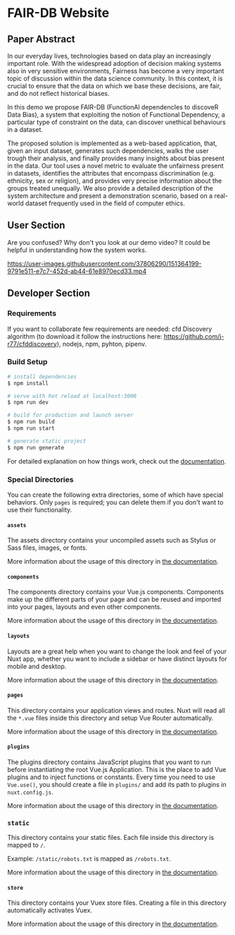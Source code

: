 # FAIR-DB Website

## Paper Abstract

In our everyday lives, technologies based on data play an increasingly important role. With the widespread adoption of decision making systems also in very sensitive environments, Fairness has become a very important topic of discussion within the data science community. In this context, it is crucial to ensure that the data on which we base these decisions, are fair, and do not reflect historical biases.  

In this demo we propose FAIR-DB (FunctionAl dependencIes to discoveR Data Bias), a system that exploiting the notion of Functional Dependency, a particular type of constraint on the data, can discover unethical behaviours in a dataset.

The proposed solution is implemented as a web-based application, that, given an input dataset, generates such dependencies, walks the user trough their analysis, and finally provides many insights about bias present in the data. 
Our tool uses a novel metric to evaluate the unfairness present in datasets, identifies the attributes that encompass discrimination (e.g. ethnicity, sex or religion), and provides very precise information about the groups treated unequally. We also provide a detailed description of the system architecture and present a demonstration scenario, based on a real-world dataset frequently used in the field of computer ethics.

## User Section

Are you confused? Why don't you look at our demo video? It could be helpful in understanding how the system works.

https://user-images.githubusercontent.com/37806290/151364199-9791e511-e7c7-452d-ab44-61e8970ecd33.mp4



## Developer Section

### Requirements

If you want to collaborate few requirements are needed: cfd Discovery algorithm (to download it follow the instructions here: https://github.com/j-r77/cfddiscovery), nodejs, npm, pyhton, pipenv. 

### Build Setup

```bash
# install dependencies
$ npm install

# serve with hot reload at localhost:3000
$ npm run dev

# build for production and launch server
$ npm run build
$ npm run start

# generate static project
$ npm run generate
```

For detailed explanation on how things work, check out the [documentation](https://nuxtjs.org).

### Special Directories

You can create the following extra directories, some of which have special behaviors. Only `pages` is required; you can delete them if you don't want to use their functionality.

#### `assets`

The assets directory contains your uncompiled assets such as Stylus or Sass files, images, or fonts.

More information about the usage of this directory in [the documentation](https://nuxtjs.org/docs/2.x/directory-structure/assets).

#### `components`

The components directory contains your Vue.js components. Components make up the different parts of your page and can be reused and imported into your pages, layouts and even other components.

More information about the usage of this directory in [the documentation](https://nuxtjs.org/docs/2.x/directory-structure/components).

#### `layouts`

Layouts are a great help when you want to change the look and feel of your Nuxt app, whether you want to include a sidebar or have distinct layouts for mobile and desktop.

More information about the usage of this directory in [the documentation](https://nuxtjs.org/docs/2.x/directory-structure/layouts).


#### `pages`

This directory contains your application views and routes. Nuxt will read all the `*.vue` files inside this directory and setup Vue Router automatically.

More information about the usage of this directory in [the documentation](https://nuxtjs.org/docs/2.x/get-started/routing).

#### `plugins`

The plugins directory contains JavaScript plugins that you want to run before instantiating the root Vue.js Application. This is the place to add Vue plugins and to inject functions or constants. Every time you need to use `Vue.use()`, you should create a file in `plugins/` and add its path to plugins in `nuxt.config.js`.

More information about the usage of this directory in [the documentation](https://nuxtjs.org/docs/2.x/directory-structure/plugins).

### `static`

This directory contains your static files. Each file inside this directory is mapped to `/`.

Example: `/static/robots.txt` is mapped as `/robots.txt`.

More information about the usage of this directory in [the documentation](https://nuxtjs.org/docs/2.x/directory-structure/static).

#### `store`

This directory contains your Vuex store files. Creating a file in this directory automatically activates Vuex.

More information about the usage of this directory in [the documentation](https://nuxtjs.org/docs/2.x/directory-structure/store).

